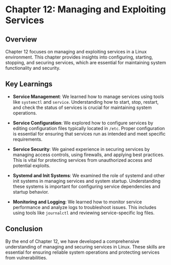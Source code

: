 # Chapter 12: Managing and Exploiting Services

## Overview

Chapter 12 focuses on managing and exploiting services in a Linux environment. This chapter provides insights into configuring, starting, stopping, and securing services, which are essential for maintaining system functionality and security.

## Key Learnings

- **Service Management**: We learned how to manage services using tools like `systemctl` and `service`. Understanding how to start, stop, restart, and check the status of services is crucial for maintaining system operations.

- **Service Configuration**: We explored how to configure services by editing configuration files typically located in `/etc`. Proper configuration is essential for ensuring that services run as intended and meet specific requirements.

- **Service Security**: We gained experience in securing services by managing access controls, using firewalls, and applying best practices. This is vital for protecting services from unauthorized access and potential exploits.

- **Systemd and Init Systems**: We examined the role of systemd and other init systems in managing services and system startup. Understanding these systems is important for configuring service dependencies and startup behavior.

- **Monitoring and Logging**: We learned how to monitor service performance and analyze logs to troubleshoot issues. This includes using tools like `journalctl` and reviewing service-specific log files.

## Conclusion

By the end of Chapter 12, we have developed a comprehensive understanding of managing and securing services in Linux. These skills are essential for ensuring reliable system operations and protecting services from vulnerabilities.
